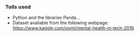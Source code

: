 


### Tolls used
- Python and the libraries Panda...
- Dataset available from the following webpage: https://www.kaggle.com/osmi/mental-health-in-tech-2016